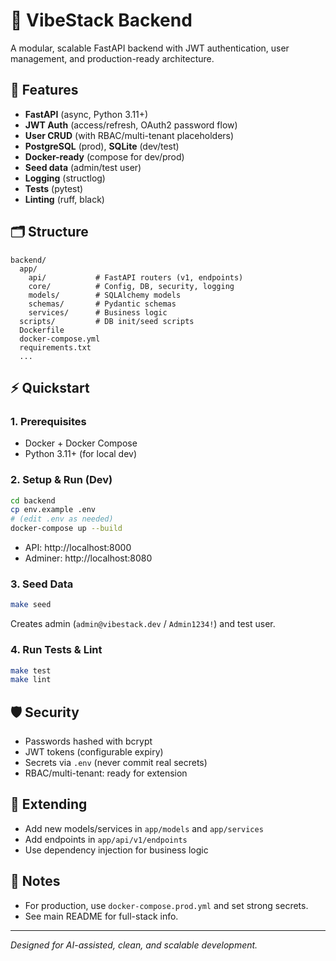 # 🧱 VibeStack Backend

A modular, scalable FastAPI backend with JWT authentication, user management, and production-ready architecture.

## 🚀 Features
- **FastAPI** (async, Python 3.11+)
- **JWT Auth** (access/refresh, OAuth2 password flow)
- **User CRUD** (with RBAC/multi-tenant placeholders)
- **PostgreSQL** (prod), **SQLite** (dev/test)
- **Docker-ready** (compose for dev/prod)
- **Seed data** (admin/test user)
- **Logging** (structlog)
- **Tests** (pytest)
- **Linting** (ruff, black)

## 🗂️ Structure
```
backend/
  app/
    api/           # FastAPI routers (v1, endpoints)
    core/          # Config, DB, security, logging
    models/        # SQLAlchemy models
    schemas/       # Pydantic schemas
    services/      # Business logic
  scripts/         # DB init/seed scripts
  Dockerfile
  docker-compose.yml
  requirements.txt
  ...
```

## ⚡ Quickstart
### 1. Prerequisites
- Docker + Docker Compose
- Python 3.11+ (for local dev)

### 2. Setup & Run (Dev)
```bash
cd backend
cp env.example .env
# (edit .env as needed)
docker-compose up --build
```
- API: http://localhost:8000
- Adminer: http://localhost:8080

### 3. Seed Data
```bash
make seed
```
Creates admin (`admin@vibestack.dev` / `Admin1234!`) and test user.

### 4. Run Tests & Lint
```bash
make test
make lint
```

## 🛡️ Security
- Passwords hashed with bcrypt
- JWT tokens (configurable expiry)
- Secrets via `.env` (never commit real secrets)
- RBAC/multi-tenant: ready for extension

## 🧩 Extending
- Add new models/services in `app/models` and `app/services`
- Add endpoints in `app/api/v1/endpoints`
- Use dependency injection for business logic

## 📝 Notes
- For production, use `docker-compose.prod.yml` and set strong secrets.
- See main README for full-stack info.

---
_Designed for AI-assisted, clean, and scalable development._ 